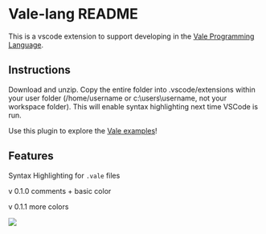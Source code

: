 # Vale-lang README

This is a vscode extension to support developing in the [Vale Programming Language](https://vale.dev).

## Instructions
Download and unzip. Copy the entire folder into .vscode/extensions within your user folder (/home/username or c:\users\username, not your workspace folder). This will enable syntax highlighting next time VSCode is run.

Use this plugin to explore the [Vale examples](https://github.com/Ivo-Balbaert/Vale_Examples)!

## Features

Syntax Highlighting for `.vale` files

v 0.1.0  comments + basic color

v 0.1.1  more colors 

![](images/sh.png)
